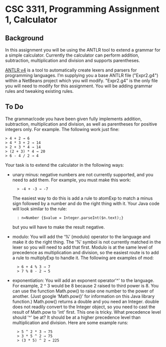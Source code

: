 CSC 3311, Programming Assignment 1, Calculator
===================================================

Background
-----
In this assignment you will be using the ANTLR tool to extend a grammar for a simple calculator. Currently the calculator can perform addition, subtraction, multiplication and division and supports parentheses.

[ANTLR v4](http://antlr.org) is a tool to automatically create lexers and parsers for programming languages. I’m supplying you a base ANTLR file ("Expr2.g4") within a NetBeans project which you will modify. "Expr2.g4" is the only file you will need to modify for this assignment. You will be adding grammar rules and tweaking existing rules.

To Do
---------
The grammar/code you have been given fully implements addition, subtraction, multiplication and division, as well as parentheses for positive integers only. For example. The following work just fine:

    > 4 + 2 → 6 
    > 4 * 3 + 2 → 14 
    > 2 + 3 * 4 → 14 
    > (2 + 3) * 4 → 20 
    > 6 - 4 / 2 → 4 

Your task is to extend the calculator in the following ways:

* unary minus: negative numbers are not currently supported, and you need to add them. For example, you must make this work: 

        > -4 + -3 → -7 

  The easiest way to do this is add a rule to atomExp to match a minus sign followed by a number and do the right thing with it. Your Java code will look similar to the rule: 

        : n=Number {$value = Integer.parseInt($n.text);} 

  but you will have to make the result negative.

* modulo: You will add the ‘%’ (modulo) operator to the language and make it do the right thing. The ‘%’ symbol is not currently matched in the lexer so you will need to add that first. Modulo is at the same level of precedence as multiplication and division, so the easiest route is to add a rule to multiplyExp to handle it. The following are examples of mod: 

        > 6 + 4 % 3 → 7 
        > 7 % 8 - 2 → 5

* exponentiation: You will add an exponent operator'^' to the language. For example, 2 ^ 3 would be 8 because 2 raised to third power is 8. You can use the function Math.pow() to raise one number to the power of another. (Just google ‘Math.pow()’ for information on this Java library function.) Math.pow() returns a double and you need an Integer. double does not readily convert to the Integer object, so you need to cast the result of Math.pow to 'int' first.
This one is tricky. What precedence level should '^' be at? It should be at a higher precedence level than multiplication and division. Here are some example runs:

        > 5 ^ 2 * 3 → 75 
        > 3 * 5 ^ 2 → 75 
        > (3 * 5) ^ 2 → 225 